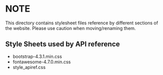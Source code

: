 # NOTE


This directory contains stylesheet files reference by different sections of
the website. Please use caution when moving/renaming them.

## Style Sheets used by API reference

- bootstrap-4.3.1.min.css
- fontawesome-4.7.0.min.css
- style_apiref.css


